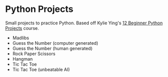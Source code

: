 # Python Projects

Small projects to practice Python. Based off Kylie Ying's [12 Beginner Python Projects](https://youtu.be/8ext9G7xspg) course.

- Madlibs
- Guess the Number (computer generated)
- Guess the Number (human generated)
- Rock Paper Scissors
- Hangman
- Tic Tac Toe
- Tic Tac Toe (unbeatable AI)
